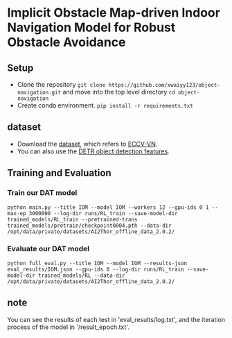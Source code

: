 # Implicit Obstacle Map-driven Indoor Navigation Model for Robust Obstacle Avoidance

## Setup
- Clone the repository `git clone https://github.com/xwaiyy123/object-navigation.git` and move into the top level directory `cd object-navigation`
- Create conda environment. `pip install -r requirements.txt`
## dataset
- Download the [dataset](https://drive.google.com/file/d/1kvYvutjqc6SLEO65yQjo8AuU85voT5sC/view), which refers to [ECCV-VN](https://github.com/xiaobaishu0097/ECCV-VN). 
- You can also use the [DETR object detection features](https://drive.google.com/file/d/1d761VxrwctupzOat4qxsLCm5ndC4wA-M/view?usp=sharing).


## Training and Evaluation

### Train our DAT model
`python main.py --title IOM --model IOM --workers 12 --gpu-ids 0 1 --max-ep 3000000 --log-dir runs/RL_train --save-model-dir trained_models/RL_train --pretrained-trans trained_models/pretrain/checkpoint0004.pth --data-dir /opt/data/private/datasets/AI2Thor_offline_data_2.0.2/` 
### Evaluate our DAT model
`python full_eval.py --title IOM --model IOM --results-json eval_results/IOM.json --gpu-ids 0 --log-dir runs/RL_train --save-model-dir trained_models/RL --data-dir /opt/data/private/datasets/AI2Thor_offline_data_2.0.2/`  
## note
You can see the results of each test in 'eval_results/log.txt', and the iteration process of the model in '/result_epoch.txt'.



